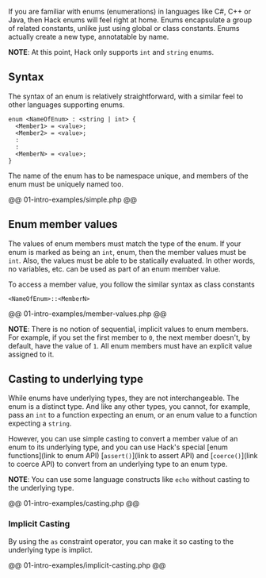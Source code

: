 If you are familiar with enums (enumerations) in languages like C#, C++ or Java, then Hack enums will feel right at home. Enums encapsulate a group of related constants, unlike just using global or class constants. Enums actually create a new type, annotatable by name. 

**NOTE**: At this point, Hack only supports `int` and `string` enums.

## Syntax

The syntax of an enum is relatively straightforward, with a similar feel to other languages supporting enums.

```
enum <NameOfEnum> : <string | int> {
  <Member1> = <value>;
  <Member2> = <value>;
  :
  :
  <MemberN> = <value>;
} 
```

The name of the enum has to be namespace unique, and members of the enum must be uniquely named too.

@@ 01-intro-examples/simple.php @@

## Enum member values

The values of enum members must match the type of the enum. If your enum is marked as being an `int`, enum, then the member values must be `int`. Also, the values must be able to be statically evaluated. In other words, no variables, etc. can be used as part of an enum member value.

To access a member value, you follow the similar syntax as class constants

```
<NameOfEnum>::<MemberN>
```

@@ 01-intro-examples/member-values.php @@

**NOTE**: There is no notion of sequential, implicit values to enum members. For example, if you set the first member to `0`, the next member doesn't, by default, have the value of `1`. All enum members must have an explicit value assigned to it. 

## Casting to underlying type

While enums have underlying types, they are not interchangeable. The enum is a distinct type. And like any other types, you cannot, for example, pass an `int` to a function expecting an enum, or an enum value to a function expecting a `string`. 

However, you can use simple casting to convert a member value of an enum to its underlying type, and you can use Hack's special [enum functions](link to enum API) [`assert()`](link to assert API) and [`coerce()`](link to coerce API) to convert from an underlying type to an enum type.

**NOTE**: You can use some language constructs like `echo` without casting to the underlying type.

@@ 01-intro-examples/casting.php @@

### Implicit Casting

By using the `as` constraint operator, you can make it so casting to the underlying type is implict.

@@ 01-intro-examples/implicit-casting.php @@
